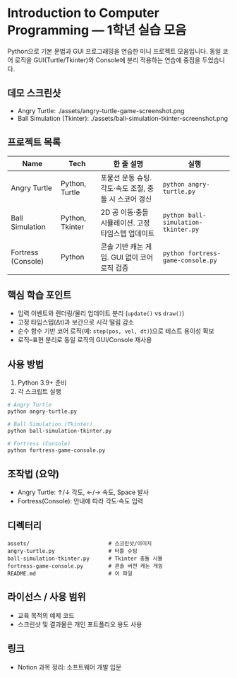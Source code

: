 # Introduction to Computer Programming — 1학년 실습 모음

Python으로 기본 문법과 GUI 프로그래밍을 연습한 미니 프로젝트 모음입니다. 동일 코어 로직을 GUI(Turtle/Tkinter)와 Console에 분리 적용하는 연습에 중점을 두었습니다.

## 데모 스크린샷
- Angry Turtle: ./assets/angry-turtle-game-screenshot.png
- Ball Simulation (Tkinter): ./assets/ball-simulation-tkinter-screenshot.png

## 프로젝트 목록

| Name | Tech | 한 줄 설명 | 실행 |
|---|---|---|---|
| Angry Turtle | Python, Turtle | 포물선 운동 슈팅. 각도·속도 조절, 충돌 시 스코어 갱신 | `python angry-turtle.py` |
| Ball Simulation | Python, Tkinter | 2D 공 이동·충돌 시뮬레이션. 고정 타임스텝 업데이트 | `python ball-simulation-tkinter.py` |
| Fortress (Console) | Python | 콘솔 기반 캐논 게임. GUI 없이 코어 로직 검증 | `python fortress-game-console.py` |

## 핵심 학습 포인트
- 입력 이벤트와 렌더링/물리 업데이트 분리 (`update()` vs `draw()`)
- 고정 타임스텝(Δt)과 보간으로 시각 떨림 감소
- 순수 함수 기반 코어 로직(예: `step(pos, vel, dt)`)으로 테스트 용이성 확보
- 로직–표현 분리로 동일 로직의 GUI/Console 재사용

## 사용 방법
1) Python 3.9+ 준비
2) 각 스크립트 실행
```bash
# Angry Turtle
python angry-turtle.py

# Ball Simulation (Tkinter)
python ball-simulation-tkinter.py

# Fortress (Console)
python fortress-game-console.py
```

## 조작법 (요약)
- Angry Turtle: ↑/↓ 각도, ←/→ 속도, Space 발사
- Fortress(Console): 안내에 따라 각도·속도 입력

## 디렉터리
```
assets/                         # 스크린샷/이미지
angry-turtle.py                 # 터틀 슈팅
ball-simulation-tkinter.py      # Tkinter 충돌 시뮬
fortress-game-console.py        # 콘솔 버전 캐논 게임
README.md                       # 이 파일
```

## 라이선스 / 사용 범위
- 교육 목적의 예제 코드
- 스크린샷 및 결과물은 개인 포트폴리오 용도 사용

## 링크
- Notion 과목 정리: 소프트웨어 개발 입문
